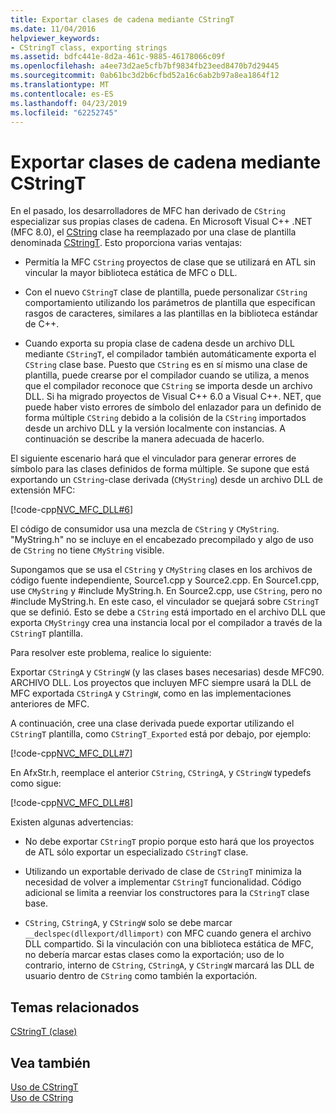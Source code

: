```yaml
---
title: Exportar clases de cadena mediante CStringT
ms.date: 11/04/2016
helpviewer_keywords:
- CStringT class, exporting strings
ms.assetid: bdfc441e-8d2a-461c-9885-46178066c09f
ms.openlocfilehash: a4ee73d2ae5cfb7bf9834fb23eed8470b7d29445
ms.sourcegitcommit: 0ab61bc3d2b6cfbd52a16c6ab2b97a8ea1864f12
ms.translationtype: MT
ms.contentlocale: es-ES
ms.lasthandoff: 04/23/2019
ms.locfileid: "62252745"
---
```

# <a name="exporting-string-classes-using-cstringt"></a>Exportar clases de cadena mediante CStringT

En el pasado, los desarrolladores de MFC han derivado de `CString` especializar sus propias clases de cadena. En Microsoft Visual C++ .NET (MFC 8.0), el [CString](../atl-mfc-shared/using-cstring.md) clase ha reemplazado por una clase de plantilla denominada [CStringT](../atl-mfc-shared/reference/cstringt-class.md). Esto proporciona varias ventajas:

- Permitía la MFC `CString` proyectos de clase que se utilizará en ATL sin vincular la mayor biblioteca estática de MFC o DLL.

- Con el nuevo `CStringT` clase de plantilla, puede personalizar `CString` comportamiento utilizando los parámetros de plantilla que especifican rasgos de caracteres, similares a las plantillas en la biblioteca estándar de C++.

- Cuando exporta su propia clase de cadena desde un archivo DLL mediante `CStringT`, el compilador también automáticamente exporta el `CString` clase base. Puesto que `CString` es en sí mismo una clase de plantilla, puede crearse por el compilador cuando se utiliza, a menos que el compilador reconoce que `CString` se importa desde un archivo DLL. Si ha migrado proyectos de Visual C++ 6.0 a Visual C++. NET, que puede haber visto errores de símbolo del enlazador para un definido de forma múltiple `CString` debido a la colisión de la `CString` importados desde un archivo DLL y la versión localmente con instancias. A continuación se describe la manera adecuada de hacerlo.

El siguiente escenario hará que el vinculador para generar errores de símbolo para las clases definidos de forma múltiple. Se supone que está exportando un `CString`-clase derivada (`CMyString`) desde un archivo DLL de extensión MFC:

[!code-cpp[NVC_MFC_DLL#6](../atl-mfc-shared/codesnippet/cpp/exporting-string-classes-using-cstringt_1.cpp)]

El código de consumidor usa una mezcla de `CString` y `CMyString`. "MyString.h" no se incluye en el encabezado precompilado y algo de uso de `CString` no tiene `CMyString` visible.

Supongamos que se usa el `CString` y `CMyString` clases en los archivos de código fuente independiente, Source1.cpp y Source2.cpp. En Source1.cpp, use `CMyString` y #include MyString.h. En Source2.cpp, use `CString`, pero no #include MyString.h. En este caso, el vinculador se quejará sobre `CStringT` que se definió. Esto se debe a `CString` está importado en el archivo DLL que exporta `CMyString`y crea una instancia local por el compilador a través de la `CStringT` plantilla.

Para resolver este problema, realice lo siguiente:

Exportar `CStringA` y `CStringW` (y las clases bases necesarias) desde MFC90. ARCHIVO DLL. Los proyectos que incluyen MFC siempre usará la DLL de MFC exportada `CStringA` y `CStringW`, como en las implementaciones anteriores de MFC.

A continuación, cree una clase derivada puede exportar utilizando el `CStringT` plantilla, como `CStringT_Exported` está por debajo, por ejemplo:

[!code-cpp[NVC_MFC_DLL#7](../atl-mfc-shared/codesnippet/cpp/exporting-string-classes-using-cstringt_2.cpp)]

En AfxStr.h, reemplace el anterior `CString`, `CStringA`, y `CStringW` typedefs como sigue:

[!code-cpp[NVC_MFC_DLL#8](../atl-mfc-shared/codesnippet/cpp/exporting-string-classes-using-cstringt_3.cpp)]

Existen algunas advertencias:

- No debe exportar `CStringT` propio porque esto hará que los proyectos de ATL sólo exportar un especializado `CStringT` clase.

- Utilizando un exportable derivado de clase de `CStringT` minimiza la necesidad de volver a implementar `CStringT` funcionalidad. Código adicional se limita a reenviar los constructores para la `CStringT` clase base.

- `CString`, `CStringA`, y `CStringW` solo se debe marcar `__declspec(dllexport/dllimport)` con MFC cuando genera el archivo DLL compartido. Si la vinculación con una biblioteca estática de MFC, no debería marcar estas clases como la exportación; uso de lo contrario, interno de `CString`, `CStringA`, y `CStringW` marcará las DLL de usuario dentro de `CString` como también la exportación.

## <a name="related-topics"></a>Temas relacionados

[CStringT (clase)](../atl-mfc-shared/reference/cstringt-class.md)

## <a name="see-also"></a>Vea también

[Uso de CStringT](../atl-mfc-shared/using-cstringt.md)<br/>
[Uso de CString](../atl-mfc-shared/using-cstring.md)
